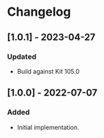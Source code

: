 # Changelog

## [1.0.1] - 2023-04-27
### Updated
- Build against Kit 105.0

## [1.0.0] - 2022-07-07
### Added
- Initial implementation.
